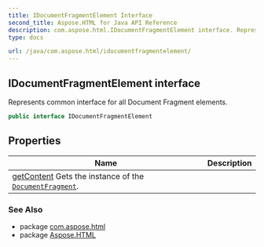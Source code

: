 ```yaml
---
title: IDocumentFragmentElement Interface
second_title: Aspose.HTML for Java API Reference
description: com.aspose.html.IDocumentFragmentElement interface. Represents common interface for all Document Fragment elements
type: docs

url: /java/com.aspose.html/idocumentfragmentelement/
---
```

## IDocumentFragmentElement interface

Represents common interface for all Document Fragment elements.

```java
public interface IDocumentFragmentElement
```

## Properties

| Name | Description |
| --- | --- |
| [getContent](../../com.aspose.html/idocumentfragmentelement/content/) Gets the instance of the [`DocumentFragment`](../../com.aspose.html.dom/documentfragment/). |

### See Also

* package [com.aspose.html](../../com.aspose.html/)
* package [Aspose.HTML](../../)
